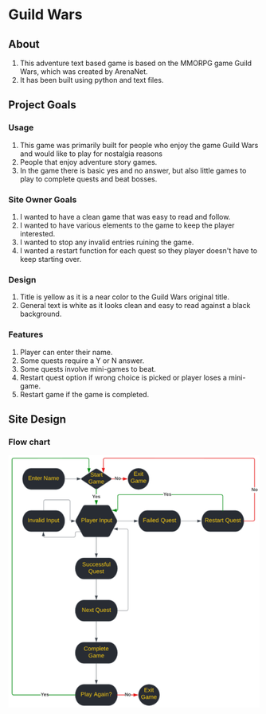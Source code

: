# Guild Wars

## About

1. This adventure text based game is based on the MMORPG game Guild Wars, which was created by ArenaNet.
2. It has been built using python and text files.

## Project Goals

### Usage

1. This game was primarily built for people who enjoy the game Guild Wars and would like to play for nostalgia reasons
2. People that enjoy adventure story games.
3. In the game there is basic yes and no answer, but also little games to play to complete quests and beat bosses.

### Site Owner Goals

1. I wanted to have a clean game that was easy to read and follow.
2. I wanted to have various elements to the game to keep the player interested.
3. I wanted to stop any invalid entries ruining the game.
4. I wanted a restart function for each quest so they player doesn't have to keep starting over.

### Design

1. Title is yellow as it is a near color to the Guild Wars original title.
2. General text is white as it looks clean and easy to read against a black background.

### Features

1. Player can enter their name.
2. Some quests require a Y or N answer.
3. Some quests involve mini-games to beat.
4. Restart quest option if wrong choice is picked or player loses a mini-game.
5. Restart game if the game is completed.

## Site Design

### Flow chart

![Flow Chart](assets/images/flowchart.png)
